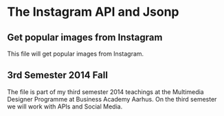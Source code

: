 The Instagram API and Jsonp
===========================

## Get popular images from Instagram
This file will get popular images from Instagram. 

## 3rd Semester 2014 Fall
The file is part of my third semester 2014 teachings at the Multimedia Designer Programme at Business Academy Aarhus.
On the third semester we will work with APIs and Social Media.
